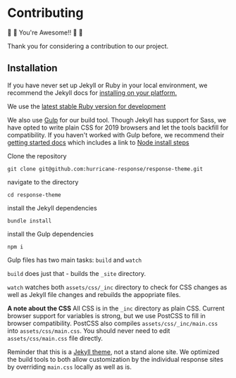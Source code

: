# Contributing

🎊 🎉 You're Awesome!! 🎉 🎊

Thank you for considering a contribution to our project.

## Installation

If you have never set up Jekyll or Ruby in your local environment, we recommend the Jekyll docs for [installing on your platform.](https://jekyllrb.com/docs/installation/)

We use the [latest stable Ruby version for development](https://github.com/hurricane-response/response-theme/blob/master/.ruby-version)

We also use [Gulp](https://gulpjs.com) for our build tool. Though Jekyll has support for Sass, we have opted to write plain CSS for 2019 browsers and let the tools backfill for compatibility. If you haven't worked with Gulp before, we recommend their [getting started docs](https://gulpjs.com/docs/en/getting-started/quick-start) which includes a link to [Node install steps](https://nodejs.org/en/)


Clone the repository

```
git clone git@github.com:hurricane-response/response-theme.git
```

navigate to the directory

```
cd response-theme
```

install the Jekyll dependencies

```
bundle install
```

install the Gulp dependencies

```
npm i
```

Gulp files has two main tasks: `build` and `watch`

`build` does just that - builds the `_site` directory.

`watch` watches both `assets/css/_inc` directory to check for CSS changes as well as Jekyll file changes and rebuilds the appopriate files.

**A note about the CSS** All CSS is in the `_inc` directory as plain CSS. Current browser support for variables is strong, but we use PostCSS to fill in browser compatibility. PostCSS also compiles `assets/css/_inc/main.css` into `assets/css/main.css`. You should never need to edit `assets/css/main.css` file directly.

Reminder that this is a [Jekyll theme](https://jekyllrb.com/docs/themes/), not a stand alone site. We optimized the build tools to both allow customization by the individual response sites by overriding `main.css` locally as well as is.


